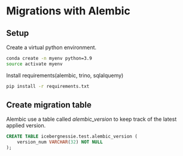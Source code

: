 # Migrations with Alembic

## Setup

Create a virtual python environment.

```sh
conda create -n myenv python=3.9
source activate myenv
```

Install requirements(alembic, trino, sqlalquemy)

```sh
pip install -r requirements.txt
```

## Create migration table

Alembic use a table called *alembic_version* to keep track of the latest applied version.

```sql
CREATE TABLE icebergnessie.test.alembic_version (
    version_num VARCHAR(32) NOT NULL
);
```
